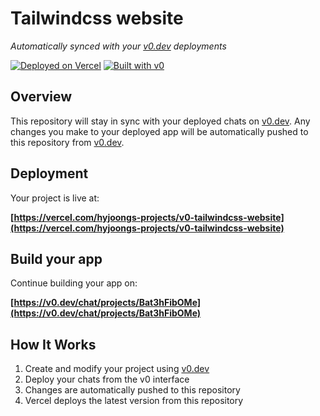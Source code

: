 # Tailwindcss website

*Automatically synced with your [v0.dev](https://v0.dev) deployments*

[![Deployed on Vercel](https://img.shields.io/badge/Deployed%20on-Vercel-black?style=for-the-badge&logo=vercel)](https://vercel.com/hyjoongs-projects/v0-tailwindcss-website)
[![Built with v0](https://img.shields.io/badge/Built%20with-v0.dev-black?style=for-the-badge)](https://v0.dev/chat/projects/Bat3hFibOMe)

## Overview

This repository will stay in sync with your deployed chats on [v0.dev](https://v0.dev).
Any changes you make to your deployed app will be automatically pushed to this repository from [v0.dev](https://v0.dev).

## Deployment

Your project is live at:

**[https://vercel.com/hyjoongs-projects/v0-tailwindcss-website](https://vercel.com/hyjoongs-projects/v0-tailwindcss-website)**

## Build your app

Continue building your app on:

**[https://v0.dev/chat/projects/Bat3hFibOMe](https://v0.dev/chat/projects/Bat3hFibOMe)**

## How It Works

1. Create and modify your project using [v0.dev](https://v0.dev)
2. Deploy your chats from the v0 interface
3. Changes are automatically pushed to this repository
4. Vercel deploys the latest version from this repository